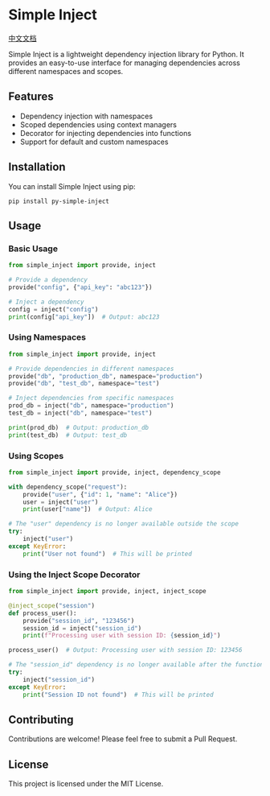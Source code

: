 # Simple Inject

[中文文档](README_zh.md)

Simple Inject is a lightweight dependency injection library for Python. It provides an easy-to-use interface for managing dependencies across different namespaces and scopes.

## Features

- Dependency injection with namespaces
- Scoped dependencies using context managers
- Decorator for injecting dependencies into functions
- Support for default and custom namespaces

## Installation

You can install Simple Inject using pip:

```
pip install py-simple-inject
```

## Usage

### Basic Usage

```python
from simple_inject import provide, inject

# Provide a dependency
provide("config", {"api_key": "abc123"})

# Inject a dependency
config = inject("config")
print(config["api_key"])  # Output: abc123
```

### Using Namespaces

```python
from simple_inject import provide, inject

# Provide dependencies in different namespaces
provide("db", "production_db", namespace="production")
provide("db", "test_db", namespace="test")

# Inject dependencies from specific namespaces
prod_db = inject("db", namespace="production")
test_db = inject("db", namespace="test")

print(prod_db)  # Output: production_db
print(test_db)  # Output: test_db
```

### Using Scopes

```python
from simple_inject import provide, inject, dependency_scope

with dependency_scope("request"):
    provide("user", {"id": 1, "name": "Alice"})
    user = inject("user")
    print(user["name"])  # Output: Alice

# The "user" dependency is no longer available outside the scope
try:
    inject("user")
except KeyError:
    print("User not found")  # This will be printed
```

### Using the Inject Scope Decorator

```python
from simple_inject import provide, inject, inject_scope

@inject_scope("session")
def process_user():
    provide("session_id", "123456")
    session_id = inject("session_id")
    print(f"Processing user with session ID: {session_id}")

process_user()  # Output: Processing user with session ID: 123456

# The "session_id" dependency is no longer available after the function call
try:
    inject("session_id")
except KeyError:
    print("Session ID not found")  # This will be printed
```

## Contributing

Contributions are welcome! Please feel free to submit a Pull Request.

## License

This project is licensed under the MIT License.